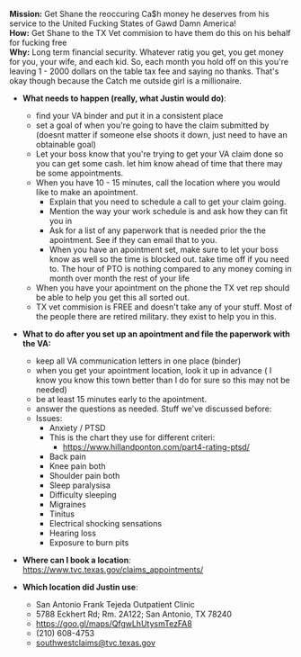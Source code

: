 **Mission:** Get Shane the reoccuring Ca$h money he deserves from his service to the United Fucking States of Gawd Damn America!  
**How:** Get Shane to the TX Vet commision to have them do this on his behalf for fucking free  
**Why:** Long term financial security. Whatever ratig you get, you get money for you, your wife, and each kid. So, each month you hold off on this you're leaving 1 - 2000 dollars on the table tax fee and saying no thanks. That's okay though because the Catch me outside girl is a millionaire.   

+ **What needs to happen (really, what Justin would do)**: 
  - find your VA binder and put it in a consistent place
  - set a goal of when you're going to have the claim submitted by (doesnt matter if someone else shoots it down, just need to have an obtainable goal)
  - Let your boss know that you're trying to get your VA claim done so you can get some cash. let him know ahead of time that there may be some appointments. 
  - When you have 10 - 15 minutes, call the location where you would like to make an apointment.
    - Explain that you need to schedule a call to get your claim going.
    - Mention the way your work schedule is and ask how they can fit you in
    - Ask for a list of any paperwork that is needed prior the the apointment. See if they can email that to you. 
    - When you have an apointment set, make sure to let your boss know as well so the time is blocked out. take time off if you need to. The hour of PTO is nothing compared to any money coming in month over month the rest of your life
  - When you have your apointment on the phone the TX vet rep should be able to help you get this all sorted out. 
  - TX vet commision is FREE and doesn't take any of your stuff. Most of the people there are retired military. they exist to help you in this. 
  
+ **What to do after you set up an apointment and file the paperwork with the VA:**
  - keep all VA communication letters in one place (binder)
  - when you get your apointment location, look it up in advance ( I know you know this town better than I do for sure so this may not be needed)
  - be at least 15 minutes early to the apointment. 
  - answer the questions as needed. Stuff we've discussed before:
  - Issues:
    - Anxiety / PTSD 
     - This is the chart they use for different criteri: 
       - https://www.hillandponton.com/part4-rating-ptsd/ 
    - Back pain
    - Knee pain both
    - Shoulder pain both
    - Sleep paralysisa
    - Difficulty sleeping
    - Migraines
    - Tinitus
    - Electrical shocking sensations
    - Hearing loss
    - Exposure to burn pits



+ **Where can I book a location**: https://www.tvc.texas.gov/claims_appointments/ 
+ **Which location did Justin use**: 
  - San Antonio Frank Tejeda Outpatient Clinic
  - 5788 Eckhert Rd; Rm. 2A122; San Antonio, TX 78240
  - https://goo.gl/maps/QfgwLhUtysmTezFA8 
  - (210) 608-4753
  - southwestclaims@tvc.texas.gov
